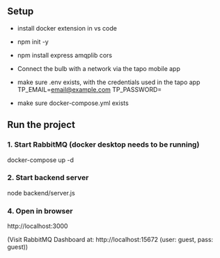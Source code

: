 ## Setup
- install docker extension in vs code

- npm init -y
- npm install express amqplib cors

- Connect the bulb with a network via the tapo mobile app

- make sure .env exists, with the credentials used in the tapo app
    TP_EMAIL=<email@example.com>
    TP_PASSWORD=<password>

- make sure docker-compose.yml exists

## Run the project
### 1. Start RabbitMQ (docker desktop needs to be running)
docker-compose up -d

### 2. Start backend server
node backend/server.js

### 4. Open in browser
http://localhost:3000

(Visit RabbitMQ Dashboard at: http://localhost:15672 (user: guest, pass: guest))
